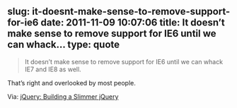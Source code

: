 slug: it-doesnt-make-sense-to-remove-support-for-ie6
date: 2011-11-09 10:07:06
title: It doesn’t make sense to remove support for IE6 until we can whack...
type: quote
---

> It doesn’t make sense to remove support for IE6 until we can whack IE7 and IE8 as well.

That’s right and overlooked by most people. 

 Via: [jQuery: Building a Slimmer jQuery](http://blog.jquery.com/2011/11/08/building-a-slimmer-jquery/)
